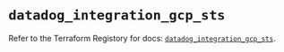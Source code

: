 # `datadog_integration_gcp_sts`

Refer to the Terraform Registory for docs: [`datadog_integration_gcp_sts`](https://registry.terraform.io/providers/datadog/datadog/3.30.0/docs/resources/integration_gcp_sts).
